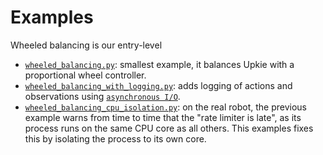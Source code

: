 # Examples

Wheeled balancing is our entry-level

- [`wheeled_balancing.py`](wheeled_balancing.py): smallest example, it balances Upkie with a proportional wheel controller.
- [`wheeled_balancing_with_logging.py`](wheeled_balancing_with_logging.py): adds logging of actions and observations using [`asynchronous I/O`](https://docs.python.org/3/library/asyncio.html).
- [`wheeled_balancing_cpu_isolation.py`](wheeled_balancing_cpu_isolation.py): on the real robot, the previous example warns from time to time that the "rate limiter is late", as its process runs on the same CPU core as all others. This examples fixes this by isolating the process to its own core.
